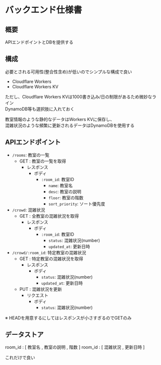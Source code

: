 # バックエンド仕様書

## 概要

APIエンドポイントとDBを提供する

## 構成

必要とされる可用性(整合性含め)が低いのでシンプルな構成で良い

- Cloudflare Workers
- Cloudflare Workers KV

ただし、Cloudflare Workers KVは1000書き込み/日の制限があるため微妙なライン  
DynamoDB等も選択肢に入れておく

教室情報のような静的なデータはWorkers KVに保存し、  
混雑状況のような頻繁に更新されるデータはDynamoDBを使用する

## APIエンドポイント

- `/rooms`: 教室の一覧
  - GET : 教室の一覧を取得
    - レスポンス
      - ボディ
        - `:room_id`: 教室ID
          - `name`: 教室名
          - `desc`: 教室の説明
          - `floor`: 教室の階数
          - `sort_priority`: ソート優先度
- `/crowd`: 混雑状況
  - GET : 全教室の混雑状況を取得
    - レスポンス
      - ボディ
        - `:room_id`: 教室ID
          - `status`: 混雑状況(number)
          - `updated_at`: 更新日時
- `/crowd/:room_id`: 特定教室の混雑状況
  - GET : 特定教室の混雑状況を取得
    - レスポンス
      - ボディ
        - `status`: 混雑状況(number)
        - `updated_at`: 更新日時
  - PUT : 混雑状況を更新
    - リクエスト
      - ボディ
        - `status`: 混雑状況(number)

※ HEADを用意するにしてはレスポンスが小さすぎるのでGETのみ

## データストア

room_id : [ 教室名 , 教室の説明 , 階数 ]
room_id : [ 混雑状況 , 更新日時 ]

これだけで良い
